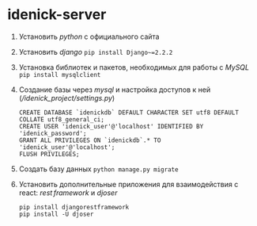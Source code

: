 # idenick-server
1. Установить *python* с официального сайта
1. Установить *django* `pip install Django~=2.2.2`
1. Установка библиотек и пакетов, необходимых для работы с *MySQL* `pip install mysqlclient`
1. Создание базы через *mysql* и настройка доступов к ней (*/idenick_project/settings.py*)
   ```
   CREATE DATABASE `idenickdb` DEFAULT CHARACTER SET utf8 DEFAULT COLLATE utf8_general_ci;
   CREATE USER 'idenick_user'@'localhost' IDENTIFIED BY 'idenick_password';
   GRANT ALL PRIVILEGES ON `idenickdb`.* TO 'idenick_user'@'localhost';
   FLUSH PRIVILEGES;
   ```

1. Создать базу данных `python manage.py migrate`
1. Установить дополнительные приложения для взаимодействия с react: *rest framework* и *djoser*
   ```
   pip install djangorestframework
   pip install -U djoser
   ```

